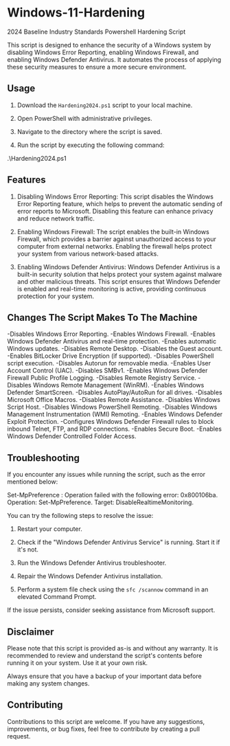 # Windows-11-Hardening
2024 Baseline Industry Standards Powershell Hardening Script

This script is designed to enhance the security of a Windows system by disabling Windows Error Reporting, enabling Windows Firewall, and enabling Windows Defender Antivirus. It automates the process of applying these security measures to ensure a more secure environment.

## Usage

1. Download the `Hardening2024.ps1` script to your local machine.

2. Open PowerShell with administrative privileges.

3. Navigate to the directory where the script is saved.

4. Run the script by executing the following command:

.\Hardening2024.ps1


## Features

1. Disabling Windows Error Reporting: This script disables the Windows Error Reporting feature, which helps to prevent the automatic sending of error reports to Microsoft. Disabling this feature can enhance privacy and reduce network traffic.

2. Enabling Windows Firewall: The script enables the built-in Windows Firewall, which provides a barrier against unauthorized access to your computer from external networks. Enabling the firewall helps protect your system from various network-based attacks.

3. Enabling Windows Defender Antivirus: Windows Defender Antivirus is a built-in security solution that helps protect your system against malware and other malicious threats. This script ensures that Windows Defender is enabled and real-time monitoring is active, providing continuous protection for your system.

## Changes The Script Makes To The Machine

-Disables Windows Error Reporting.
-Enables Windows Firewall.
-Enables Windows Defender Antivirus and real-time protection.
-Enables automatic Windows updates.
-Disables Remote Desktop.
-Disables the Guest account.
-Enables BitLocker Drive Encryption (if supported).
-Disables PowerShell script execution.
-Disables Autorun for removable media.
-Enables User Account Control (UAC).
-Disables SMBv1.
-Enables Windows Defender Firewall Public Profile Logging.
-Disables Remote Registry Service.
-Disables Windows Remote Management (WinRM).
-Enables Windows Defender SmartScreen.
-Disables AutoPlay/AutoRun for all drives.
-Disables Microsoft Office Macros.
-Disables Remote Assistance.
-Disables Windows Script Host.
-Disables Windows PowerShell Remoting.
-Disables Windows Management Instrumentation (WMI) Remoting.
-Enables Windows Defender Exploit Protection.
-Configures Windows Defender Firewall rules to block inbound Telnet, FTP, and RDP connections.
-Enables Secure Boot.
-Enables Windows Defender Controlled Folder Access.

## Troubleshooting

If you encounter any issues while running the script, such as the error mentioned below:

Set-MpPreference : Operation failed with the following error: 0x800106ba. Operation: Set-MpPreference. Target: DisableRealtimeMonitoring.


You can try the following steps to resolve the issue:

1. Restart your computer.

2. Check if the "Windows Defender Antivirus Service" is running. Start it if it's not.

3. Run the Windows Defender Antivirus troubleshooter.

4. Repair the Windows Defender Antivirus installation.

5. Perform a system file check using the `sfc /scannow` command in an elevated Command Prompt.

If the issue persists, consider seeking assistance from Microsoft support.

## Disclaimer

Please note that this script is provided as-is and without any warranty. It is recommended to review and understand the script's contents before running it on your system. Use it at your own risk.

Always ensure that you have a backup of your important data before making any system changes.

## Contributing

Contributions to this script are welcome. If you have any suggestions, improvements, or bug fixes, feel free to contribute by creating a pull request.
